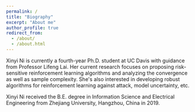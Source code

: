 ```yaml
---
permalink: /
title: "Biography"
excerpt: "About me"
author_profile: true
redirect_from: 
  - /about/
  - /about.html
---
```


Xinyi Ni is currently a fourth-year Ph.D. student at UC Davis with guidance from Professor Lifeng Lai. Her current research focuses on proposing risk-sensitive reinforcement learning algorithms and analyzing the convergence as well as sample complexity. She's also interested in developing robust algorithms for reinforcement learning against attack, model uncertainty, etc.

Xinyi Ni received the B.E. degree in Information Science and Electrical Engineering from Zhejiang University, Hangzhou, China in 2019. 
